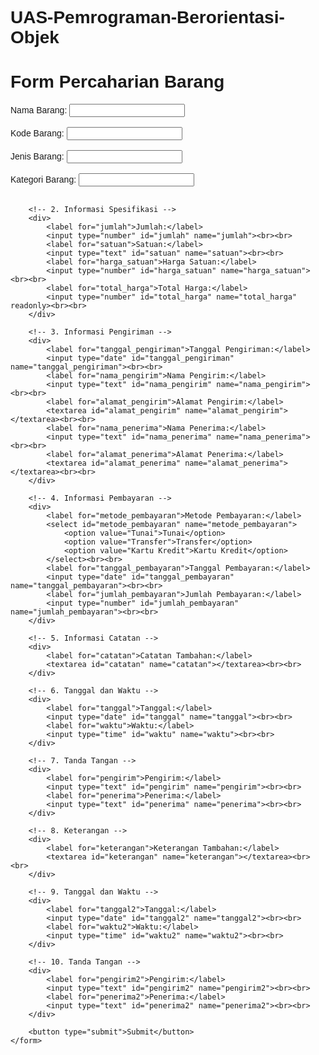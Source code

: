 # UAS-Pemrograman-Berorientasi-Objek
<!DOCTYPE html>
<html>
<head>
    <title>Form Percaharian Barang</title>
    <style>
        body {
            font-family: Arial, sans-serif;
        }
    </style>
</head>
<body>
    <h1>Form Percaharian Barang</h1>
    <form>
        <!-- 1. Informasi Umum -->
        <div>
            <label for="nama_barang">Nama Barang:</label>
            <input type="text" id="nama_barang" name="nama_barang"><br><br>
            <label for="kode_barang">Kode Barang:</label>
            <input type="text" id="kode_barang" name="kode_barang"><br><br>
            <label for="jenis_barang">Jenis Barang:</label>
            <input type="text" id="jenis_barang" name="jenis_barang"><br><br>
            <label for="kategori_barang">Kategori Barang:</label>
            <input type="text" id="kategori_barang" name="kategori_barang"><br><br>
        </div>

        <!-- 2. Informasi Spesifikasi -->
        <div>
            <label for="jumlah">Jumlah:</label>
            <input type="number" id="jumlah" name="jumlah"><br><br>
            <label for="satuan">Satuan:</label>
            <input type="text" id="satuan" name="satuan"><br><br>
            <label for="harga_satuan">Harga Satuan:</label>
            <input type="number" id="harga_satuan" name="harga_satuan"><br><br>
            <label for="total_harga">Total Harga:</label>
            <input type="number" id="total_harga" name="total_harga" readonly><br><br>
        </div>

        <!-- 3. Informasi Pengiriman -->
        <div>
            <label for="tanggal_pengiriman">Tanggal Pengiriman:</label>
            <input type="date" id="tanggal_pengiriman" name="tanggal_pengiriman"><br><br>
            <label for="nama_pengirim">Nama Pengirim:</label>
            <input type="text" id="nama_pengirim" name="nama_pengirim"><br><br>
            <label for="alamat_pengirim">Alamat Pengirim:</label>
            <textarea id="alamat_pengirim" name="alamat_pengirim"></textarea><br><br>
            <label for="nama_penerima">Nama Penerima:</label>
            <input type="text" id="nama_penerima" name="nama_penerima"><br><br>
            <label for="alamat_penerima">Alamat Penerima:</label>
            <textarea id="alamat_penerima" name="alamat_penerima"></textarea><br><br>
        </div>

        <!-- 4. Informasi Pembayaran -->
        <div>
            <label for="metode_pembayaran">Metode Pembayaran:</label>
            <select id="metode_pembayaran" name="metode_pembayaran">
                <option value="Tunai">Tunai</option>
                <option value="Transfer">Transfer</option>
                <option value="Kartu Kredit">Kartu Kredit</option>
            </select><br><br>
            <label for="tanggal_pembayaran">Tanggal Pembayaran:</label>
            <input type="date" id="tanggal_pembayaran" name="tanggal_pembayaran"><br><br>
            <label for="jumlah_pembayaran">Jumlah Pembayaran:</label>
            <input type="number" id="jumlah_pembayaran" name="jumlah_pembayaran"><br><br>
        </div>

        <!-- 5. Informasi Catatan -->
        <div>
            <label for="catatan">Catatan Tambahan:</label>
            <textarea id="catatan" name="catatan"></textarea><br><br>
        </div>

        <!-- 6. Tanggal dan Waktu -->
        <div>
            <label for="tanggal">Tanggal:</label>
            <input type="date" id="tanggal" name="tanggal"><br><br>
            <label for="waktu">Waktu:</label>
            <input type="time" id="waktu" name="waktu"><br><br>
        </div>

        <!-- 7. Tanda Tangan -->
        <div>
            <label for="pengirim">Pengirim:</label>
            <input type="text" id="pengirim" name="pengirim"><br><br>
            <label for="penerima">Penerima:</label>
            <input type="text" id="penerima" name="penerima"><br><br>
        </div>

        <!-- 8. Keterangan -->
        <div>
            <label for="keterangan">Keterangan Tambahan:</label>
            <textarea id="keterangan" name="keterangan"></textarea><br><br>
        </div>

        <!-- 9. Tanggal dan Waktu -->
        <div>
            <label for="tanggal2">Tanggal:</label>
            <input type="date" id="tanggal2" name="tanggal2"><br><br>
            <label for="waktu2">Waktu:</label>
            <input type="time" id="waktu2" name="waktu2"><br><br>
        </div>

        <!-- 10. Tanda Tangan -->
        <div>
            <label for="pengirim2">Pengirim:</label>
            <input type="text" id="pengirim2" name="pengirim2"><br><br>
            <label for="penerima2">Penerima:</label>
            <input type="text" id="penerima2" name="penerima2"><br><br>
        </div>

        <button type="submit">Submit</button>
    </form>
</body>
</html>
